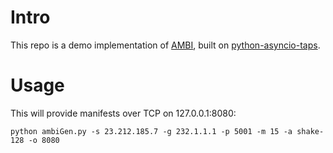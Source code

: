 # Intro

This repo is a demo implementation of [AMBI](https://datatracker.ietf.org/doc/draft-jholland-mboned-ambi/), built on [python-asyncio-taps](https://github.com/fg-inet/python-asyncio-taps).

# Usage

This will provide manifests over TCP on 127.0.0.1:8080:

~~~
python ambiGen.py -s 23.212.185.7 -g 232.1.1.1 -p 5001 -m 15 -a shake-128 -o 8080
~~~

